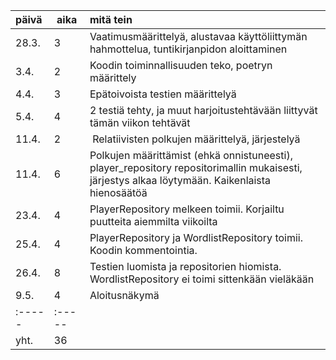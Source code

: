 | päivä | aika 	| mitä tein |
| :-----| :-----| :-----|
| 28.3. | 3    	| Vaatimusmäärittelyä, alustavaa käyttöliittymän hahmottelua, tuntikirjanpidon aloittaminen    |
| 3.4.	| 2     | Koodin toiminnallisuuden teko, poetryn määrittely |	
| 4.4.	| 3	    | Epätoivoista testien määrittelyä
| 5.4.	| 4	    | 2 testiä tehty, ja muut harjoitustehtävään liittyvät tämän viikon tehtävät |
|11.4.  | 2     | Relatiivisten polkujen määrittelyä, järjestelyä |
|11.4.  | 6     | Polkujen määrittämist (ehkä onnistuneesti), player_repository repositorimallin mukaisesti, järjestys alkaa löytymään. Kaikenlaista hienosäätöä |
|23.4.  | 4     | PlayerRepository melkeen toimii. Korjailtu puutteita aiemmilta viikoilta |  
|25.4.  | 4     | PlayerRepository ja WordlistRepository toimii. Koodin kommentointia. |
|26.4.  | 8     | Testien luomista ja repositorien hiomista. WordlistRepository ei toimi sittenkään vieläkään |
|9.5. | 4 | Aloitusnäkymä |
|:----- | :-----|            |
| yht.  | 36 |
